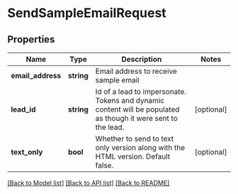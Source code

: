 # SendSampleEmailRequest

## Properties

Name | Type | Description | Notes
------------ | ------------- | ------------- | -------------
**email_address** | **string** | Email address to receive sample email | 
**lead_id** | **string** | Id of a lead to impersonate.  Tokens and dynamic content will be populated as though it were sent to the lead. | [optional] 
**text_only** | **bool** | Whether to send to text only version along with the HTML version.  Default false. | [optional] 

[[Back to Model list]](../README.md#documentation-for-models) [[Back to API list]](../README.md#documentation-for-api-endpoints) [[Back to README]](../README.md)
